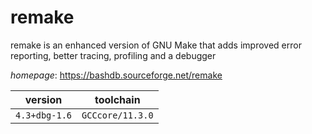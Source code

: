 # remake

remake is an enhanced version of GNU Make that adds improved error reporting, better tracing,  profiling and a debugger

*homepage*: <https://bashdb.sourceforge.net/remake>

version | toolchain
--------|----------
``4.3+dbg-1.6`` | ``GCCcore/11.3.0``

